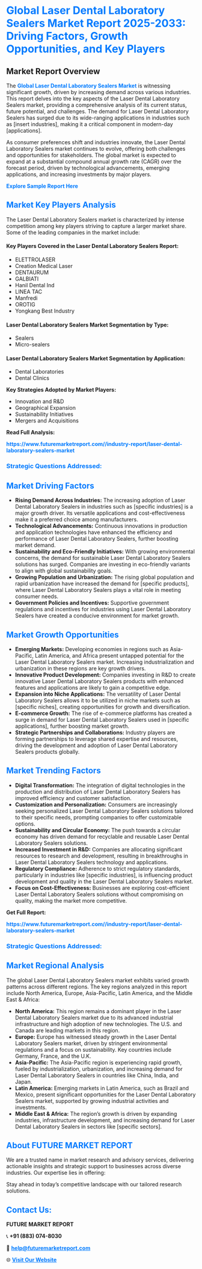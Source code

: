 <h1 style="color: #007BFF;">Global Laser Dental Laboratory Sealers Market Report 2025-2033: Driving Factors, Growth Opportunities, and Key Players</h1>

<section id="overview">
<h2>Market Report Overview</h2>
<p>The <a href="https://www.futuremarketreport.com//industry-report/laser-dental-laboratory-sealers-market" style="color: #007BFF; text-decoration: none;"><strong>Global Laser Dental Laboratory Sealers Market</strong></a> is witnessing significant growth, driven by increasing demand across various industries. This report delves into the key aspects of the Laser Dental Laboratory Sealers market, providing a comprehensive analysis of its current status, future potential, and challenges. The demand for Laser Dental Laboratory Sealers has surged due to its wide-ranging applications in industries such as [insert industries], making it a critical component in modern-day [applications].</p>
<p>As consumer preferences shift and industries innovate, the Laser Dental Laboratory Sealers market continues to evolve, offering both challenges and opportunities for stakeholders. The global market is expected to expand at a substantial compound annual growth rate (CAGR) over the forecast period, driven by technological advancements, emerging applications, and increasing investments by major players.</p>
</section>

<section id="overview">
<p><a href="https://www.futuremarketreport.com//request-sample/reportId=50123" style="color: #007BFF; text-decoration: none;"><strong>Explore Sample Report Here</strong></a></p>
</section>

<section id="key-players">
<h2 style="color: #007BFF;">Market Key Players Analysis</h2>
<p>The Laser Dental Laboratory Sealers market is characterized by intense competition among key players striving to capture a larger market share. Some of the leading companies in the market include:</p>
<h4>Key Players Covered in the Laser Dental Laboratory Sealers Report:</h4>
<ul><li>ELETTROLASER</li><li>Creation Medical Laser</li><li>DENTAURUM</li><li>GALBIATI</li><li>Hanil Dental Ind</li><li>LINEA TAC</li><li>Manfredi</li><li>OROTIG</li><li>Yongkang Best Industry</li></ul>
<h4>Laser Dental Laboratory Sealers Market Segmentation by Type:</h4>
<ul><li>Sealers</li><li>Micro-sealers</li></ul>

<h4>Laser Dental Laboratory Sealers Market Segmentation by Application:</h4>
<ul><li>Dental Laboratories</li><li>Dental Clinics</li></ul>
<p><strong>Key Strategies Adopted by Market Players:</strong></p>
<ul>
<li>Innovation and R&D</li>
<li>Geographical Expansion</li>
<li>Sustainability Initiatives</li>
<li>Mergers and Acquisitions</li>
</ul>
</section>

<section>
<p><strong>Read Full Analysis: </strong></p><a href="https://www.futuremarketreport.com//industry-report/laser-dental-laboratory-sealers-market" style="color: #007BFF; text-decoration: none;"><strong>https://www.futuremarketreport.com//industry-report/laser-dental-laboratory-sealers-market</strong></a>
<h3 style="color: #007BFF;">Strategic Questions Addressed:</h3>
</section>

<section id="driving-factors">
<h2 style="color: #007BFF;">Market Driving Factors</h2>
<ul>
<li><strong>Rising Demand Across Industries:</strong> The increasing adoption of Laser Dental Laboratory Sealers in industries such as [specific industries] is a major growth driver. Its versatile applications and cost-effectiveness make it a preferred choice among manufacturers.</li>
<li><strong>Technological Advancements:</strong> Continuous innovations in production and application technologies have enhanced the efficiency and performance of Laser Dental Laboratory Sealers, further boosting market demand.</li>
<li><strong>Sustainability and Eco-Friendly Initiatives:</strong> With growing environmental concerns, the demand for sustainable Laser Dental Laboratory Sealers solutions has surged. Companies are investing in eco-friendly variants to align with global sustainability goals.</li>
<li><strong>Growing Population and Urbanization:</strong> The rising global population and rapid urbanization have increased the demand for [specific products], where Laser Dental Laboratory Sealers plays a vital role in meeting consumer needs.</li>
<li><strong>Government Policies and Incentives:</strong> Supportive government regulations and incentives for industries using Laser Dental Laboratory Sealers have created a conducive environment for market growth.</li>
</ul>
</section>

<section id="growth-opportunities">
<h2 style="color: #007BFF;">Market Growth Opportunities</h2>
<ul>
<li><strong>Emerging Markets:</strong> Developing economies in regions such as Asia-Pacific, Latin America, and Africa present untapped potential for the Laser Dental Laboratory Sealers market. Increasing industrialization and urbanization in these regions are key growth drivers.</li>
<li><strong>Innovative Product Development:</strong> Companies investing in R&D to create innovative Laser Dental Laboratory Sealers products with enhanced features and applications are likely to gain a competitive edge.</li>
<li><strong>Expansion into Niche Applications:</strong> The versatility of Laser Dental Laboratory Sealers allows it to be utilized in niche markets such as [specific niches], creating opportunities for growth and diversification.</li>
<li><strong>E-commerce Growth:</strong> The rise of e-commerce platforms has created a surge in demand for Laser Dental Laboratory Sealers used in [specific applications], further boosting market growth.</li>
<li><strong>Strategic Partnerships and Collaborations:</strong> Industry players are forming partnerships to leverage shared expertise and resources, driving the development and adoption of Laser Dental Laboratory Sealers products globally.</li>
</ul>
</section>

<section id="trending-factors">
<h2 style="color: #007BFF;">Market Trending Factors</h2>
<ul>
<li><strong>Digital Transformation:</strong> The integration of digital technologies in the production and distribution of Laser Dental Laboratory Sealers has improved efficiency and customer satisfaction.</li>
<li><strong>Customization and Personalization:</strong> Consumers are increasingly seeking personalized Laser Dental Laboratory Sealers solutions tailored to their specific needs, prompting companies to offer customizable options.</li>
<li><strong>Sustainability and Circular Economy:</strong> The push towards a circular economy has driven demand for recyclable and reusable Laser Dental Laboratory Sealers solutions.</li>
<li><strong>Increased Investment in R&D:</strong> Companies are allocating significant resources to research and development, resulting in breakthroughs in Laser Dental Laboratory Sealers technology and applications.</li>
<li><strong>Regulatory Compliance:</strong> Adherence to strict regulatory standards, particularly in industries like [specific industries], is influencing product development and quality in the Laser Dental Laboratory Sealers market.</li>
<li><strong>Focus on Cost-Effectiveness:</strong> Businesses are exploring cost-efficient Laser Dental Laboratory Sealers solutions without compromising on quality, making the market more competitive.</li>
</ul>
</section>

<section>
<p><strong>Get Full Report: </strong></p><a href="https://www.futuremarketreport.com//industry-report/laser-dental-laboratory-sealers-market" style="color: #007BFF; text-decoration: none;"><strong>https://www.futuremarketreport.com//industry-report/laser-dental-laboratory-sealers-market</strong></a>
<h3 style="color: #007BFF;">Strategic Questions Addressed:</h3>
</section>


<section id="regional-analysis">
<h2 style="color: #007BFF;">Market Regional Analysis</h2>
<p>The global Laser Dental Laboratory Sealers market exhibits varied growth patterns across different regions. The key regions analyzed in this report include North America, Europe, Asia-Pacific, Latin America, and the Middle East & Africa:</p>
<ul>
<li><strong>North America:</strong> This region remains a dominant player in the Laser Dental Laboratory Sealers market due to its advanced industrial infrastructure and high adoption of new technologies. The U.S. and Canada are leading markets in this region.</li>
<li><strong>Europe:</strong> Europe has witnessed steady growth in the Laser Dental Laboratory Sealers market, driven by stringent environmental regulations and a focus on sustainability. Key countries include Germany, France, and the U.K.</li>
<li><strong>Asia-Pacific:</strong> The Asia-Pacific region is experiencing rapid growth, fueled by industrialization, urbanization, and increasing demand for Laser Dental Laboratory Sealers in countries like China, India, and Japan.</li>
<li><strong>Latin America:</strong> Emerging markets in Latin America, such as Brazil and Mexico, present significant opportunities for the Laser Dental Laboratory Sealers market, supported by growing industrial activities and investments.</li>
<li><strong>Middle East & Africa:</strong> The region’s growth is driven by expanding industries, infrastructure development, and increasing demand for Laser Dental Laboratory Sealers in sectors like [specific sectors].</li>
</ul>
</section>

<footer>
<h2 style="color: #007BFF;">About FUTURE MARKET REPORT</h2>
<p>We are a trusted name in market research and advisory services, delivering actionable insights and strategic support to businesses across diverse industries. Our expertise lies in offering:</p>

<p>Stay ahead in today’s competitive landscape with our tailored research solutions.</p>

<h2 style="color: #007BFF;">Contact Us:</h2>
<p><strong>FUTURE MARKET REPORT</strong></p>
<p>📞 <strong>+91 (883) 074-8030</strong></p>
<p>📧 <strong><a href="mailto:help@futuremarketreport.com" style="color: #007BFF;">help@futuremarketreport.com</a></strong></p>
<p>🌐 <strong><a href="https://www.futuremarketreport.com/" style="color: #007BFF;">Visit Our Website</a></strong></p>
</footer>